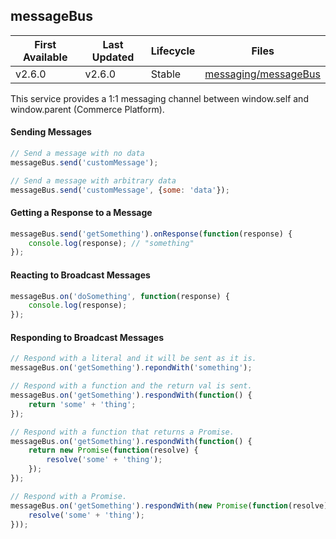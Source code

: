 ## messageBus

| First Available 	| Last Updated  | Lifecycle     | Files |
|-----------------	|----------     |----------     |------ |
| v2.6.0 	        | v2.6.0        | Stable        | [messaging/messageBus][messageBus] 	|

This service provides a 1:1 messaging channel between window.self and window.parent (Commerce Platform).

#### Sending Messages

```javascript
// Send a message with no data
messageBus.send('customMessage');

// Send a message with arbitrary data
messageBus.send('customMessage', {some: 'data'});

```

#### Getting a Response to a Message

```javascript
messageBus.send('getSomething').onResponse(function(response) {
    console.log(response); // "something"
});
```

#### Reacting to Broadcast Messages

```javascript
messageBus.on('doSomething', function(response) {
    console.log(response);
});
```

#### Responding to Broadcast Messages

```javascript
// Respond with a literal and it will be sent as it is.
messageBus.on('getSomething').repondWith('something');

// Respond with a function and the return val is sent.
messageBus.on('getSomething').respondWith(function() {
    return 'some' + 'thing';
});

// Respond with a function that returns a Promise.
messageBus.on('getSomething').respondWith(function() {
    return new Promise(function(resolve) {
        resolve('some' + 'thing');
    });
});

// Respond with a Promise.
messageBus.on('getSomething').respondWith(new Promise(function(resolve) {
    resolve('some' + 'thing');
}));
```

[messageBus]: https://github.com/SPSCommerce/webui-core/blob/master/core/messaging/messageBus
